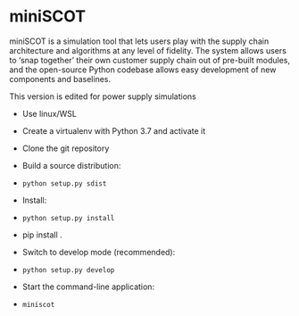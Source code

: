 # miniSCOT

miniSCOT is a simulation tool that lets users play with the supply chain
architecture and algorithms at any level of fidelity. The system allows users to
‘snap together’ their own customer supply chain out of pre-built modules, and
the open-source Python codebase allows easy development of new components and
baselines.


This version is edited for power supply simulations

* Use linux/WSL 

* Create a virtualenv with Python 3.7 and activate it

* Clone the git repository 

* Build a source distribution:
- `python setup.py sdist`

* Install:
- `python setup.py install`

* pip install .

* Switch to develop mode (recommended):
- `python setup.py develop`

* Start the command-line application:
- `miniscot`
